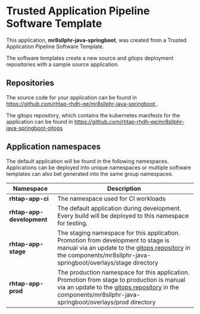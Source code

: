 # Trusted Application Pipeline Software Template

This application, **mr8sllphr-java-springboot**, was created from a Trusted Application Pipeline Software Template.

The software templates create a new source and gitops deployment repositories with a sample source application. 

## Repositories

The source code for your application can be found in [https://github.com/rhtap-rhdh-qe/mr8sllphr-java-springboot ](https://github.com/rhtap-rhdh-qe/mr8sllphr-java-springboot ).
 
The gitops repository, which contains the kubernetes manifests for the application can be found in 
[https://github.com/rhtap-rhdh-qe/mr8sllphr-java-springboot-gitops ](https://github.com/rhtap-rhdh-qe/mr8sllphr-java-springboot-gitops ) 

## Application namespaces 

The default application will be found in the following namespaces. Applications can be deployed into unique namespaces or multiple software templates can also bet generated into the same group namespaces.  

|  Namespace   |  Description   |  
| -------- | -------- |
| **rhtap-app-ci** | The namespace used for CI workloads |
| **rhtap-app-development** | The default application during development. Every build will be deployed to this namespace for testing. |
| **rhtap-app-stage** | The staging namespace for this application. Promotion from development to stage is manual via an update to the [gitops repository](https://github.com/rhtap-rhdh-qe/mr8sllphr-java-springboot-gitops ) in the components/mr8sllphr-java-springboot/overlays/stage directory |
| **rhtap-app-prod** | The production namespace for this application. Promotion from stage to production is manual via an update to the [gitops repository](https://github.com/rhtap-rhdh-qe/mr8sllphr-java-springboot-gitops ) in the components/mr8sllphr-java-springboot/overlays/prod directory |
